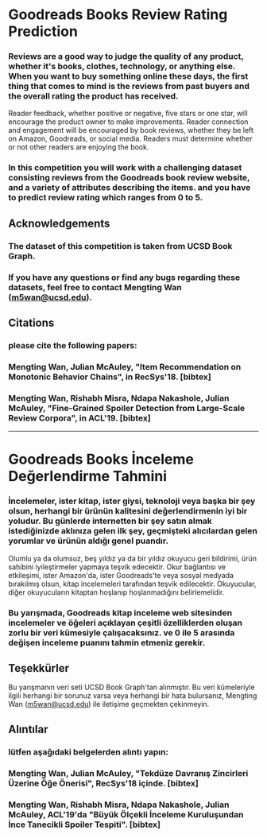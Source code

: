 # Goodreads Books Review Rating Prediction
### Reviews are a good way to judge the quality of any product, whether it's books, clothes, technology, or anything else. When you want to buy something online these days, the first thing that comes to mind is the reviews from past buyers and the overall rating the product has received.
Reader feedback, whether positive or negative, five stars or one star, will encourage the product owner to make improvements.
Reader connection and engagement will be encouraged by book reviews, whether they be left on Amazon, Goodreads, or social media. Readers must determine whether or not other readers are enjoying the book.

### In this competition you will work with a challenging dataset consisting reviews from the Goodreads book review website, and a variety of attributes describing the items. and you have to predict review rating which ranges from 0 to 5.

## Acknowledgements
### The dataset of this competition is taken from UCSD Book Graph.
### If you have any questions or find any bugs regarding these datasets, feel free to contact Mengting Wan (m5wan@ucsd.edu).

## Citations
### please cite the following papers:

### Mengting Wan, Julian McAuley, "Item Recommendation on Monotonic Behavior Chains", in RecSys'18. [bibtex]
### Mengting Wan, Rishabh Misra, Ndapa Nakashole, Julian McAuley, "Fine-Grained Spoiler Detection from Large-Scale Review Corpora", in ACL'19. [bibtex]
----------------------------------------
# Goodreads Books İnceleme Değerlendirme Tahmini
### İncelemeler, ister kitap, ister giysi, teknoloji veya başka bir şey olsun, herhangi bir ürünün kalitesini değerlendirmenin iyi bir yoludur. Bu günlerde internetten bir şey satın almak istediğinizde aklınıza gelen ilk şey, geçmişteki alıcılardan gelen yorumlar ve ürünün aldığı genel puandır.
Olumlu ya da olumsuz, beş yıldız ya da bir yıldız okuyucu geri bildirimi, ürün sahibini iyileştirmeler yapmaya teşvik edecektir.
Okur bağlantısı ve etkileşimi, ister Amazon'da, ister Goodreads'te veya sosyal medyada bırakılmış olsun, kitap incelemeleri tarafından teşvik edilecektir. Okuyucular, diğer okuyucuların kitaptan hoşlanıp hoşlanmadığını belirlemelidir.

### Bu yarışmada, Goodreads kitap inceleme web sitesinden incelemeler ve öğeleri açıklayan çeşitli özelliklerden oluşan zorlu bir veri kümesiyle çalışacaksınız. ve 0 ile 5 arasında değişen inceleme puanını tahmin etmeniz gerekir.

## Teşekkürler
Bu yarışmanın veri seti UCSD Book Graph'tan alınmıştır.
Bu veri kümeleriyle ilgili herhangi bir sorunuz varsa veya herhangi bir hata bulursanız, Mengting Wan (m5wan@ucsd.edu) ile iletişime geçmekten çekinmeyin.

## Alıntılar
### lütfen aşağıdaki belgelerden alıntı yapın:

### Mengting Wan, Julian McAuley, "Tekdüze Davranış Zincirleri Üzerine Öğe Önerisi", RecSys'18 içinde. [bibtex]
### Mengting Wan, Rishabh Misra, Ndapa Nakashole, Julian McAuley, ACL'19'da "Büyük Ölçekli İnceleme Kuruluşundan İnce Tanecikli Spoiler Tespiti". [bibtex]
